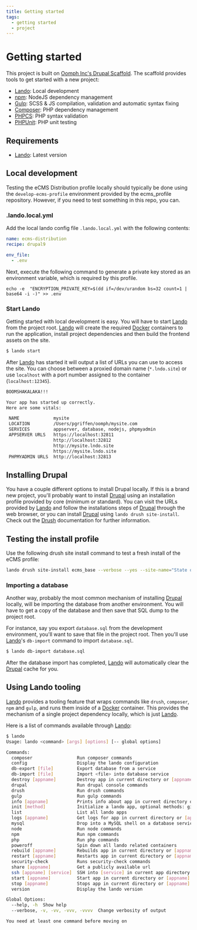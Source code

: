 ```yaml
---
title: Getting started
tags:
  - getting started
  - project
---
```

# Getting started

This project is built on [Oomph Inc's Drupal Scaffold][]. The scaffold provides
tools to get started with a new project:

* [Lando][]: Local development
* [npm][]: NodeJS dependency management
* [Gulp][]: SCSS & JS compilation, validation and automatic syntax fixing
* [Composer][]: PHP dependency management
* [PHPCS][]: PHP syntax validation
* [PHPUnit][]: PHP unit testing

## Requirements

* [Lando][]: Latest version

## Local development

Testing the eCMS Distribution profile locally should typically be done
using the `develop-ecms-profile` environment provided by the ecms_profile
repository. However, if you need to test something in this repo, you can.

### .lando.local.yml

Add the local lando config file `.lando.local.yml` with the following contents:
```yml
name: ecms-distribution
recipe: drupal9

env_file:
  - .env
```
Next, execute the following command to generate a private key stored
as an environment variable, which is required by this profile.
```shell
echo -e  "ENCRYPTION_PRIVATE_KEY=$(dd if=/dev/urandom bs=32 count=1 | base64 -i -)" >> .env
```

### Start Lando

Getting started with local development is easy. You will have to start [Lando][]
from the project root. [Lando][] will create the required [Docker][] containers
to run the application, install project dependencies and then build the frontend
assets on the site.

```bash
$ lando start
```

After [Lando][] has started it will output a list of URLs you can use to access
the site. You can choose between a proxied domain name (`*.lndo.site`) or use
`localhost` with a port number assigned to the container (`localhost:12345`).

```bash
BOOMSHAKALAKA!!!

Your app has started up correctly.
Here are some vitals:

 NAME             mysite
 LOCATION         /Users/pgriffen/oomph/mysite.com
 SERVICES         appserver, database, nodejs, phpmyadmin
 APPSERVER URLS   https://localhost:32811
                  http://localhost:32812
                  http://mysite.lndo.site
                  https://mysite.lndo.site
 PHPMYADMIN URLS  http://localhost:32813
```

## Installing Drupal

You have a couple different options to install Drupal locally. If this is a
brand new project, you'll probably want to install [Drupal][] using an
installation profile provided by core (minimum or standard). You can visit the
URLs provided by [Lando][] and follow the installations steps of [Drupal][]
through the web browser, or you can install [Drupal][] using
`lando drush site-install`. Check out the [Drush][] documentation for further
information.

## Testing the install profile

Use the following drush site install command to test a fresh install of the
eCMS profile:
```bash
lando drush site-install ecms_base --verbose --yes --site-name="State of Rhode Island Distribution" --account-name=admin --account-pass=admin;
```

### Importing a database

Another way, probably the most common mechanism of installing [Drupal][]
locally, will be importing the database from another environment. You will have
to get a copy of the database and then save that SQL dump to the project root.

For instance, say you export `database.sql` from the development environment,
you'll want to save that file in the project root. Then you'll use [Lando][]'s
`db-import` command to import `database.sql`.

```bash
$ lando db-import database.sql
```

After the database import has completed, [Lando][] will automatically clear the
[Drupal][] cache for you.

## Using Lando tooling

[Lando][] provides a tooling feature that wraps commands like `drush`,
`composer`, `npm` and `gulp`, and runs them inside of a [Docker][] container.
This provides the mechanism of a single project dependency locally, which is
just [Lando][].

Here is a list of commands available through [Lando][]:

```bash
$ lando
Usage: lando <command> [args] [options] [-- global options]

Commands:
  composer                 Run composer commands
  config                   Display the lando configuration
  db-export [file]         Export database from a service
  db-import [file]         Import <file> into database service
  destroy [appname]        Destroy app in current directory or [appname]
  drupal                   Run drupal console commands
  drush                    Run drush commands
  gulp                     Run gulp commands
  info [appname]           Prints info about app in current directory or [appname]
  init [method]            Initialize a lando app, optional methods: github, pantheon
  list                     List all lando apps
  logs [appname]           Get logs for app in current directory or [appname]
  mysql                    Drop into a MySQL shell on a database service
  node                     Run node commands
  npm                      Run npm commands
  php                      Run php commands
  poweroff                 Spin down all lando related containers
  rebuild [appname]        Rebuilds app in current directory or [appname]
  restart [appname]        Restarts app in current directory or [appname]
  security-check           Runs security-check commands
  share [appname]          Get a publicly available url
  ssh [appname] [service]  SSH into [service] in current app directory or [appname]
  start [appname]          Start app in current directory or [appname]
  stop [appname]           Stops app in current directory or [appname]
  version                  Display the lando version

Global Options:
  --help, -h  Show help
  --verbose, -v, -vv, -vvv, -vvvv  Change verbosity of output

You need at least one command before moving on
```

[Oomph Inc's Drupal Scaffold]: https://github.com/oomphinc/drupal-scaffold.git
[Lando]: https://docs.devwithlando.io
[npm]: https://npmjs.com
[Gulp]: https://gulpjs.com
[Composer]: https://getcomposer.org
[PHPCS]: https://github.com/squizlabs/PHP_CodeSniffer
[PHPUnit]: https://phpunit.de
[Docker]: https://docker.com
[Drupal]: https://drupal.org
[Drush]: https://drush.org
